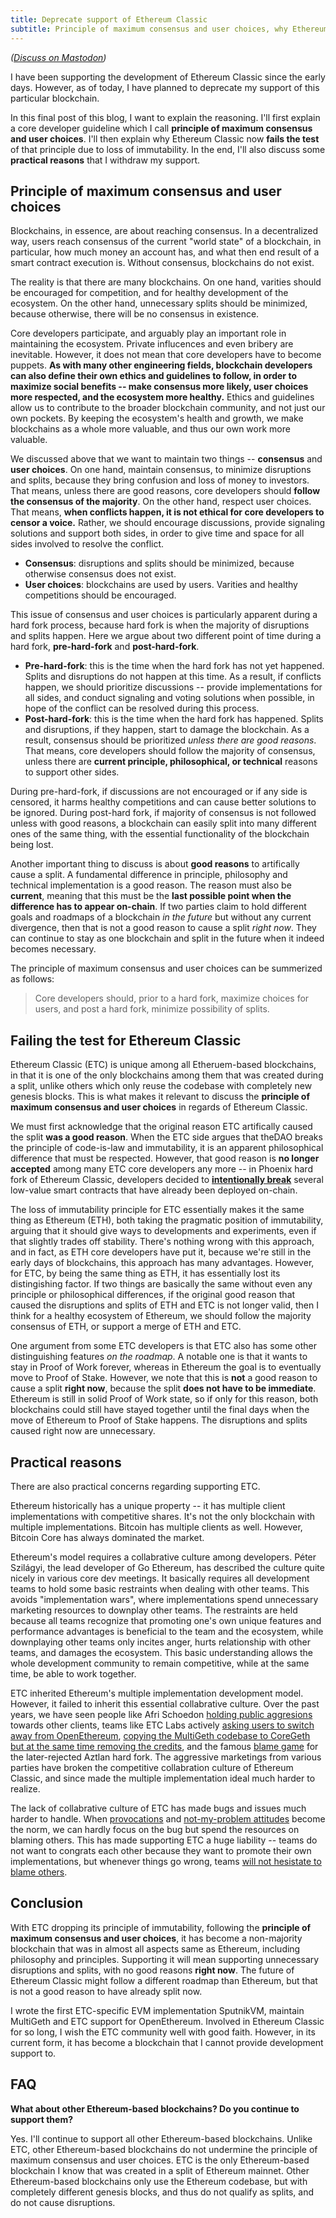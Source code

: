 ```yaml
---
title: Deprecate support of Ethereum Classic
subtitle: Principle of maximum consensus and user choices, why Ethereum Classic now fails the test, and some practical reasons.
---
```


*([Discuss on
Mastodon](https://social.that.world/@wei/104325275984083255))*

I have been supporting the development of Ethereum Classic since the
early days. However, as of today, I have planned to deprecate my
support of this particular blockchain.

In this final post of this blog, I want to explain the reasoning. I'll
first explain a core developer guideline which I call **principle of
maximum consensus and user choices**. I'll then explain why Ethereum
Classic now **fails the test** of that principle due to loss of
immutability. In the end, I'll also discuss some **practical reasons**
that I withdraw my support.

## Principle of maximum consensus and user choices

Blockchains, in essence, are about reaching consensus. In a
decentralized way, users reach consensus of the current "world state"
of a blockchain, in particular, how much money an account has, and
what then end result of a smart contract execution is. Without
consensus, blockchains do not exist.

The reality is that there are many blockchains. On one hand, varities
should be encouraged for competition, and for healthy development of
the ecosystem. On the other hand, unnecessary splits should be
minimized, because otherwise, there will be no consensus in existence.

Core developers participate, and arguably play an important role in
maintaining the ecosystem. Private influcences and even bribery are
inevitable. However, it does not mean that core developers have to
become puppets. **As with many other engineering fields, blockchain
developers can also define their own ethics and guidelines to follow,
in order to maximize social benefits -- make consensus more likely,
user choices more respected, and the ecosystem more healthy.** Ethics
and guidelines allow us to contribute to the broader blockchain
community, and not just our own pockets. By keeping the ecosystem's
health and growth, we make blockchains as a whole more valuable, and
thus our own work more valuable.

We discussed above that we want to maintain two things --
**consensus** and **user choices**. On one hand, maintain consensus,
to minimize disruptions and splits, because they bring confusion and
loss of money to investors. That means, unless there are good reasons,
core developers should **follow the consensus of the majority**. On
the other hand, respect user choices. That means, **when conflicts
happen, it is not ethical for core developers to censor a voice.**
Rather, we should encourage discussions, provide signaling solutions
and support both sides, in order to give time and space for all sides
involved to resolve the conflict.

* **Consensus**: disruptions and splits should be minimized, because
  otherwise consensus does not exist.
* **User choices**: blockchains are used by users. Varities and
  healthy competitions should be encouraged.

This issue of consensus and user choices is particularly apparent
during a hard fork process, because hard fork is when the majority of
disruptions and splits happen. Here we argue about two different point
of time during a hard fork, **pre-hard-fork** and **post-hard-fork**.

* **Pre-hard-fork**: this is the time when the hard fork has not yet
  happened. Splits and disruptions do not happen at this time. As a
  result, if conflicts happen, we should prioritize discussions --
  provide implementations for all sides, and conduct signaling and
  voting solutions when possible, in hope of the conflict can be
  resolved during this process.
* **Post-hard-fork**: this is the time when the hard fork has
  happened. Splits and disruptions, if they happen, start to damage
  the blockchain. As a result, consensus should be prioritized *unless
  there are good reasons*. That means, core developers should follow
  the majority of consensus, unless there are **current principle,
  philosophical, or technical** reasons to support other sides.
  
During pre-hard-fork, if discussions are not encouraged or if any side
is censored, it harms healthy competitions and can cause better
solutions to be ignored. During post-hard fork, if majority of
consensus is not followed unless with good reasons, a blockchain can
easily split into many different ones of the same thing, with the
essential functionality of the blockchain being lost.

Another important thing to discuss is about **good reasons** to
artifically cause a split. A fundamental difference in principle,
philosophy and technical implementation is a good reason. The reason
must also be **current**, meaning that this must be the **last
possible point when the difference has to appear on-chain**. If two
parties claim to hold different goals and roadmaps of a blockchain *in
the future* but without any current divergence, then that is not a
good reason to cause a split *right now*. They can continue to stay as
one blockchain and split in the future when it indeed becomes
necessary.

The principle of maximum consensus and user choices can be summerized
as follows:

> Core developers should, prior to a hard fork, maximize choices for
> users, and post a hard fork, minimize possibility of splits.

## Failing the test for Ethereum Classic

Ethereum Classic (ETC) is unique among all Etheruem-based blockchains,
in that it is one of the only blockchains among them that was created
during a split, unlike others which only reuse the codebase with
completely new genesis blocks. This is what makes it relevant to
discuss the **principle of maximum consensus and user choices** in
regards of Ethereum Classic.

We must first acknowledge that the original reason ETC artifically
caused the split **was a good reason**. When the ETC side argues that
theDAO breaks the principle of code-is-law and immutability, it is an
apparent philosophical difference that must be respected. However,
that good reason is **no longer accepted** among many ETC core
developers any more -- in Phoenix hard fork of Ethereum Classic,
developers decided to **[intentionally
break](https://gist.github.com/sorpaas/72ce0618829849901e0f83bf43738ecb)**
several low-value smart contracts that have already been deployed
on-chain.

The loss of immutability principle for ETC essentially makes it the
same thing as Ethereum (ETH), both taking the pragmatic position of
immutability, arguing that it should give ways to developments and
experiments, even if that slightly trades off stability. There's
nothing wrong with this approach, and in fact, as ETH core developers
have put it, because we're still in the early days of blockchains,
this approach has many advantages. However, for ETC, by being the same
thing as ETH, it has essentially lost its distingishing factor. If two
things are basically the same without even any principle or
philosophical differences, if the original good reason that caused the
disruptions and splits of ETH and ETC is not longer valid, then I
think for a healthy ecosystem of Ethereum, we should follow the
majority consensus of ETH, or support a merge of ETH and ETC.

One argument from some ETC developers is that ETC also has some other
distinguishing features *on the roadmap*. A notable one is that it
wants to stay in Proof of Work forever, whereas in Ethereum the goal
is to eventually move to Proof of Stake. However, we note that this is
**not** a good reason to cause a split **right now**, because the
split **does not have to be immediate**. Ethereum is still in solid
Proof of Work state, so if only for this reason, both blockchains
could still have stayed together until the final days when the move of
Ethereum to Proof of Stake happens. The disruptions and splits caused
right now are unnecessary.

## Practical reasons

There are also practical concerns regarding supporting ETC.

Ethereum historically has a unique property -- it has multiple client
implementations with competitive shares. It's not the only blockchain
with multiple implementations. Bitcoin has multiple clients as
well. However, Bitcoin Core has always dominated the market.

Ethereum's model requires a collabrative culture among
developers. Péter Szilágyi, the lead developer of Go Ethereum, has
described the culture quite nicely in various core dev meetings. It
basically requires all development teams to hold some basic restraints
when dealing with other teams. This avoids "implementation wars",
where implementations spend unnecessary marketing resources to
downplay other teams. The restraints are held because all teams
recognize that promoting one's own unique features and performance
advantages is beneficial to the team and the ecosystem, while
downplaying other teams only incites anger, hurts relationship with
other teams, and damages the ecosystem. This basic understanding
allows the whole development community to remain competitive, while at
the same time, be able to work together.

ETC inherited Ethereum's multiple implementation development
model. However, it failed to inherit this essential collabrative
culture. Over the past years, we have seen people like Afri Schoedon
[holding public aggresions](https://imgur.com/a/u4rwicO) towards other
clients, teams like ETC Labs actively [asking users to switch away
from
OpenEthereum](https://medium.com/etc-core/migrating-from-parity-to-core-geth-d39606ad00c2),
[copying the MultiGeth codebase to CoreGeth but at the same time
removing the
credits](https://web.archive.org/web/20200611210024/https://github.com/etclabscore/core-geth/pull/106),
and the famous [blame
game](https://that.world/~classic/2020/01/24/controversy/) for the
later-rejected Aztlan hard fork. The aggressive marketings from
various parties have broken the competitive collabration culture of
Ethereum Classic, and since made the multiple implementation ideal
much harder to realize.

The lack of collabrative culture of ETC has made bugs and issues much
harder to handle. When
[provocations](https://github.com/openethereum/openethereum/issues/11744#issuecomment-636822895)
and [not-my-problem
attitudes](https://twitter.com/etc_core/status/1267443141352849408)
become the norm, we can hardly focus on the bug but spend the
resources on blaming others. This has made supporting ETC a huge
liability -- teams do not want to congrats each other because they
want to promote their own implementations, but whenever things go
wrong, teams [will not hesistate to blame
others](https://that.world/~classic/2020/01/24/controversy/#appendix-past-controversies-in-ethereum-classic).

## Conclusion

With ETC dropping its principle of immutability, following the
**principle of maximum consensus and user choices**, it has become a
non-majority blockchain that was in almost all aspects same as
Ethereum, including philosophy and principles. Supporting it will mean
supporting unnecessary disruptions and splits, with no good reasons
**right now**. The future of Ethereum Classic might follow a different
roadmap than Ethereum, but that is not a good reason to have already
split now.

I wrote the first ETC-specific EVM implementation SputnikVM, maintain
MultiGeth and ETC support for OpenEthereum. Involved in Ethereum
Classic for so long, I wish the ETC community well with good
faith. However, in its current form, it has become a blockchain that I
cannot provide development support to.

## FAQ

**What about other Ethereum-based blockchains? Do you continue to
support them?**

Yes. I'll continue to support all other Ethereum-based
blockchains. Unlike ETC, other Ethereum-based blockchains do not
undermine the principle of maximum consensus and user choices. ETC is
the only Ethereum-based blockchain I know that was created in a split
of Ethereum mainnet. Other Ethereum-based blockchains only use the
Ethereum codebase, but with completely different genesis blocks, and
thus do not qualify as splits, and do not cause disruptions.
